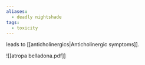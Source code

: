 ```yaml
---
aliases:
  - deadly nightshade
tags:
  - toxicity
---
```

leads to [[anticholinergics|Anticholinergic symptoms]]. 


![[atropa belladona.pdf]]
